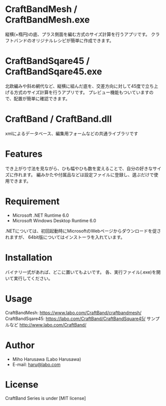 # CraftBandMesh / CraftBandMesh.exe
縦横(+楕円)の底、プラス側面を編む方式のサイズ計算を行うアプリです。
クラフトバンドのオリジナルレシピが簡単に作成できます。

# CraftBandSqare45 / CraftBandSqare45.exe
北欧編みや斜め網代など、縦横に組んだ底を、交差方向に対して45度で立ち上げる方式のサイズ計算を行うアプリです。
プレビュー機能もついていますので、配置が簡単に確認できます。

# CraftBand / CraftBand.dll
xmlによるデータベース、編集用フォームなどの共通ライブラリです


# Features
でき上がり寸法を見ながら、ひも幅やひも数を変えることで、自分の好きなサイズに作れます。
編みかたや付属品などは設定ファイルに登録し、選ぶだけで使用できます。

# Requirement

* Microsoft .NET Runtime 6.0
* Microsoft Windows Desktop Runtime 6.0

.NETについては、初回起動時にMicrosoftのWebページからダウンロードを促されますが、
64bit版についてはインストーラを入れています。


# Installation

バイナリ一式があれば、どこに置いてもよいです。
各、実行ファイル(.exe)を開いて実行してください。

# Usage

CraftBandMesh:  https://www.labo.com/CraftBand/craftbandmesh/
CraftBandSqare45: https://labo.com/CraftBand/CraftBandSquare45/
サンプルなど http://www.labo.com/CraftBand/


# Author

* Miho Harusawa (Labo Harusawa)
* E-mail: haru@labo.com

# License

CraftBand Series is under [MIT license]
